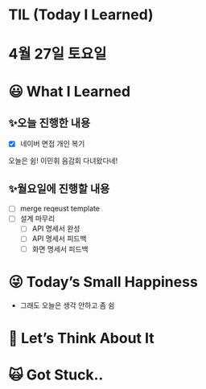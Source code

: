 # TIL (Today I Learned)

# 4월 27일 토요일

# 😃 What I Learned

## ✨오늘 진행한 내용

- [x]  네이버 면접 개인 복기

오늘은 쉼! 이민휘 음감회 다녀왔다네!

## ✨월요일에 진행할 내용

- [ ]  merge reqeust template
- [ ]  설계 마무리
    - [ ]  API 명세서 완성
    - [ ]  API 명세서 피드백
    - [ ]  화면 명세서 피드백

# 😜 Today’s Small Happiness

- 그래도 오늘은 생각 안하고 좀 쉼

# 🧐 Let’s Think About It

# 🙀 Got Stuck..